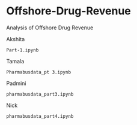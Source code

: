 # Offshore-Drug-Revenue
Analysis of Offshore Drug Revenue

Akshita

	Part-1.ipynb

Tamala

	Pharmabusdata_pt 3.ipynb

Padmini

	pharmabusdata_part3.ipynb

Nick

	pharmabusdata_part4.ipynb

